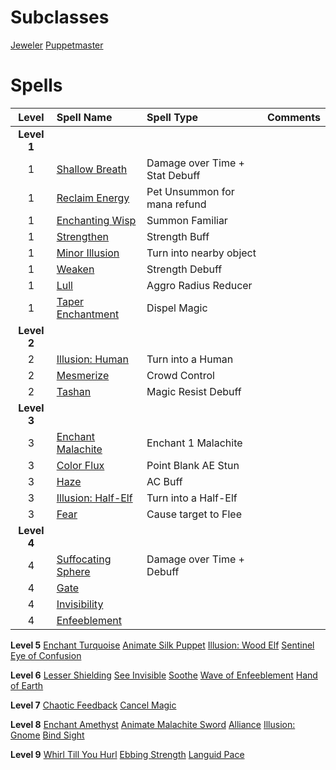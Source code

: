<!-- TITLE: Enchanter -->
<!-- SUBTITLE: Enchanters are masters of the material world, augmenting and altering objects as they see fit. With a wave of the hand, they can curse and uncurse items, supercharge their allies, and severely weaken their opponents. Enchanters are also able to communicate with the supernatural realm, calling forth a friendly magical wisp to aid them on their travels. Many Enchanters choose to specialize in the art of jewelcrafting, as precious gems are particularly conducive to their enchantment magics -->

# Subclasses

[Jeweler](jeweler)
[Puppetmaster](puppetmaster)

# Spells

|Level|Spell Name|Spell Type|Comments|
|:---:|:-----|:----|:----:|
|**Level 1**|
|1|[Shallow Breath](shallow-breath)|Damage over Time + Stat Debuff||
|1|[Reclaim Energy](reclaim-energy)|Pet Unsummon for mana refund||
|1|[Enchanting Wisp](enchanting-wisp)|Summon Familiar||
|1|[Strengthen](strengthen)|Strength Buff||
|1|[Minor Illusion](minor-illusion)|Turn into nearby object||
|1|[Weaken](weaken)|Strength Debuff||
|1|[Lull](lull)|Aggro Radius Reducer||
|1|[Taper Enchantment](taper-enchantment)|Dispel Magic||
|**Level 2**|
|2|[Illusion: Human](illusion-human)|Turn into a Human||
|2|[Mesmerize](mesmerize)|Crowd Control||
|2|[Tashan](tashan)|Magic Resist Debuff||
|**Level 3**|
|3|[Enchant Malachite](enchant-malachite)|Enchant 1 Malachite||
|3|[Color Flux](color-flux)|Point Blank AE Stun||
|3|[Haze](haze)|AC Buff||
|3|[Illusion: Half-Elf](illusion-half-elf)|Turn into a Half-Elf||
|3|[Fear](fear)|Cause target to Flee||
|**Level 4**|
|4|[Suffocating Sphere](suffocating-sphere)|Damage over Time + Debuff||
|4|[Gate](gate)|
|4|[Invisibility](invisibility)|
|4|[Enfeeblement](enfeeblement)|

**Level 5**
[Enchant Turquoise](enchant-turquoise)
[Animate Silk Puppet](animate-silk-puppet)
[Illusion: Wood Elf](illusion-wood-elf)
[Sentinel](sentinel)
[Eye of Confusion](eye-of-confusion)

**Level 6**
[Lesser Shielding](lesser-shielding)
[See Invisible](see-invisible)
[Soothe](soothe)
[Wave of Enfeeblement](wave-of-enfeeblement)
[Hand of Earth](hand-of-earth)

**Level 7**
[Chaotic Feedback](chaotic-feedback)
[Cancel Magic](cancel-magic)

**Level 8**
[Enchant Amethyst](enchant-amethyst)
[Animate Malachite Sword](animate-malachite-sword)
[Alliance](alliance)
[Illusion: Gnome](illusion-gnome)
[Bind Sight](bind-sight)

**Level 9**
[Whirl Till You Hurl](whirl-till-you-hurl)
[Ebbing Strength](ebbing-strength)
[Languid Pace](languid-pace)
